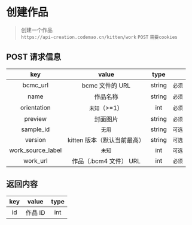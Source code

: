 # 创建作品

> 创建一个作品  
> `https://api-creation.codemao.cn/kitten/work` `POST` `需要cookies`

## POST 请求信息

|        key        |            value            |  type  |        |
| :---------------: | :-------------------------: | :----: | :----: |
|     bcmc_url      |       bcmc 文件的 URL       | string | `必须` |
|       name        |          作品名称           | string | `必须` |
|    orientation    |         `未知`（>=1）         |  int   | `必须` |
|      preview      |          封面图片           | string | `必须` |
|     sample_id     |           `无用`            | string | `可选` |
|      version      | kitten 版本（默认当前最高） | string | `可选` |
| work_source_label |           `未知`            |  int   | `可选` |
|     work_url      |   作品（.bcm4 文件） URL    |  int   | `必须` |

## 返回内容

| key |  value  | type |
| :-: | :-----: | :--: |
| id  | 作品 ID | int  |
